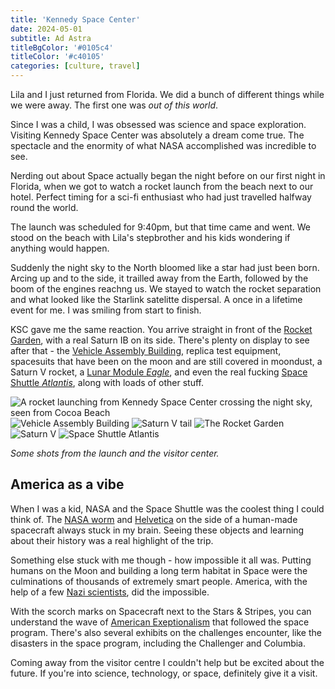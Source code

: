 ```yaml
---
title: 'Kennedy Space Center'
date: 2024-05-01
subtitle: Ad Astra
titleBgColor: '#0105c4'
titleColor: '#c40105'
categories: [culture, travel]
---
```


Lila and I just returned from Florida. We did a bunch of different things while we were away. The first one was _out of this world_.

Since I was a child, I was obsessed was science and space exploration. Visiting Kennedy Space Center was absolutely a dream come true. The spectacle and the enormity of what NASA accomplished was incredible to see.

Nerding out about Space actually began the night before on our first night in Florida, when we got to watch a rocket launch from the beach next to our hotel. Perfect timing for a sci-fi enthusiast who had just travelled halfway round the world.

The launch was scheduled for 9:40pm, but that time came and went. We stood on the beach with Lila's stepbrother and his kids wondering if anything would happen.

Suddenly the night sky to the North bloomed like a star had just been born. Arcing up and to the side, it trailled away from the Earth, followed by the boom of the engines reachng us. We stayed to watch the rocket separation and what looked like the Starlink satelitte dispersal. A once in a lifetime event for me. I was smiling from start to finish.

KSC gave me the same reaction. You arrive straight in front of the [Rocket Garden](https://www.kennedyspacecenter.com/explore-attractions/heroes-and-legends/rocket-garden), with a real Saturn IB on its side. There's plenty on display to see after that - the [Vehicle Assembly Building](https://en.wikipedia.org/wiki/Vehicle_Assembly_Building), replica test equipment, spacesuits that have been on the moon and are still covered in moondust, a Saturn V rocket, a [Lunar Module _Eagle_](https://en.wikipedia.org/wiki/Lunar_Module_Eagle), and even the real fucking [Space Shuttle _Atlantis_](https://en.wikipedia.org/wiki/Space_Shuttle_Atlantis), along with loads of other stuff.

![A rocket launching from Kennedy Space Center crossing the night sky, seen from Cocoa Beach](/images/blog/kennedy-space-center/launch.jpg)
![Vehicle Assembly Building](/images/blog/kennedy-space-center/vab.jpeg)
![Saturn V tail](/images/blog/kennedy-space-center/saturn_tail.jpeg)
![The Rocket Garden](/images/blog/kennedy-space-center/rocket_garden.jpeg)
![Saturn V](/images/blog/kennedy-space-center/saturn.jpeg)
![Space Shuttle Atlantis](/images/blog/kennedy-space-center/shuttle.jpeg)

_Some shots from the launch and the visitor center._

## America as a vibe

When I was a kid, NASA and the Space Shuttle was the coolest thing I could think of. The [NASA worm](https://www.nasa.gov/general/the-worm-is-back/) and [Helvetica](https://edition.cnn.com/style/article/helvetica-60-years/index.html) on the side of a human-made spacecraft always stuck in my brain. Seeing these objects and learning about their history was a real highlight of the trip.

Something else stuck with me though - how impossible it all was. Putting humans on the Moon and building a long term habitat in Space were the culminations of thousands of extremely smart people. America, with the help of a few [Nazi scientists](https://en.wikipedia.org/wiki/Operation_Paperclip), did the impossible.

With the scorch marks on Spacecraft next to the Stars & Stripes, you can understand the wave of [American Exeptionalism](https://en.wikipedia.org/wiki/American_exceptionalism) that followed the space program. There's also several exhibits on the challenges encounter, like the disasters in the space program, including the Challenger and Columbia.

Coming away from the visitor centre I couldn't help but be excited about the future. If you're into science, technology, or space, definitely give it a visit.

